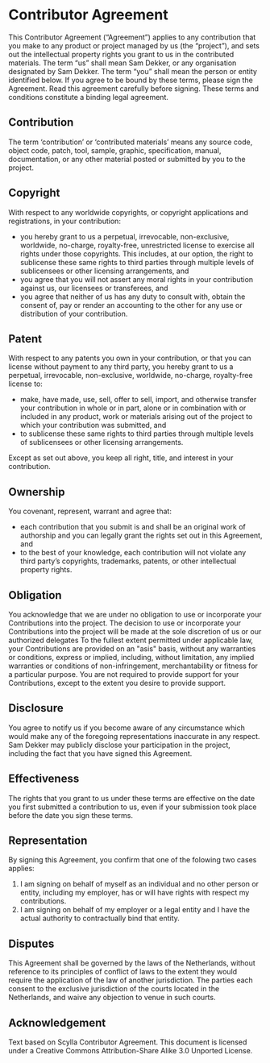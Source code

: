 # Contributor Agreement
This Contributor Agreement (“Agreement”) applies to any contribution that you make to any product or project managed by us (the “project”), and sets out the intellectual property rights you grant to us in the contributed materials. The term “us” shall mean Sam Dekker, or any organisation designated by Sam Dekker. The term “you” shall mean the person or entity identified below. If you agree to be bound by these terms, please sign the Agreement. Read this agreement carefully before signing. These terms and conditions constitute a binding legal agreement.

## Contribution
The term ‘contribution’ or ‘contributed materials’ means any source code, object code, patch, tool, sample, graphic, specification, manual, documentation, or any other material posted or submitted by you to the project.

## Copyright
With respect to any worldwide copyrights, or copyright applications and registrations, in your contribution:
- you hereby grant to us a perpetual, irrevocable, non-exclusive, worldwide, no-charge, royalty-free, unrestricted license to exercise all rights under those copyrights. This includes, at our option, the right to sublicense these same rights to third parties through multiple levels of sublicensees or other licensing arrangements, and
- you agree that you will not assert any moral rights in your contribution against us, our licensees or transferees, and
- you agree that neither of us has any duty to consult with, obtain the consent of, pay or render an accounting to the other for any use or distribution of your contribution.

## Patent 
With respect to any patents you own in your contribution, or that you can license without payment to any third party, you hereby grant to us a perpetual, irrevocable, non-exclusive, worldwide, no-charge, royalty-free license to:
- make, have made, use, sell, offer to sell, import, and otherwise transfer your contribution in whole or in part, alone or in combination with or included in any product, work or materials arising out of the project to which your contribution was submitted, and
- to sublicense these same rights to third parties through multiple levels of sublicensees or other licensing arrangements.

Except as set out above, you keep all right, title, and interest in your contribution.

## Ownership
You covenant, represent, warrant and agree that:
- each contribution that you submit is and shall be an original work of authorship and you can legally grant the rights set out in this Agreement, and
- to the best of your knowledge, each contribution will not violate any third party’s copyrights, trademarks, patents, or other intellectual property rights.

## Obligation
You acknowledge that we are under no obligation to use or incorporate your Contributions into the project. The decision to use or incorporate your Contributions into the project will be made at the sole discretion of us or our authorized delegates
To the fullest extent permitted under applicable law, your Contributions are provided on an "asis" basis, without any warranties or conditions, express or implied, including, without limitation, any implied warranties or conditions of non-infringement, merchantability or fitness for a particular purpose. You are not required to provide support for your Contributions, except to the extent you desire to provide support.

## Disclosure
You agree to notify us if you become aware of any circumstance which would make any of the foregoing representations inaccurate in any respect.
Sam Dekker may publicly disclose your participation in the project, including the fact that you have signed this Agreement.

## Effectiveness
The rights that you grant to us under these terms are effective on the date you first submitted a contribution to us, even if your submission took place before the date you sign these terms. 

## Representation
By signing this Agreement, you confirm that one of the folowing two cases applies:
1) I am signing on behalf of myself as an individual and no other person or entity, including my employer, has or will have rights with respect my contributions.
2) I am signing on behalf of my employer or a legal entity and I have the actual authority to contractually bind that entity.

## Disputes
This Agreement shall be governed by the laws of the Netherlands, without reference to its principles of conflict of laws to the extent they would require the application of the law of another jurisdiction. The parties each consent to the exclusive jurisdiction of the courts located in the Netherlands, and waive any objection to venue in such courts.

## Acknowledgement
Text based on Scylla Contributor Agreement. This document is licensed under a Creative Commons Attribution-Share Alike 3.0 Unported License.
